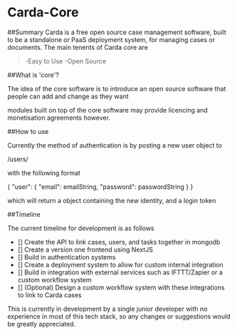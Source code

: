 # Carda-Core
##Summary
Carda is a free open source case management software, built to be a standalone or PaaS deployment system, for managing cases or documents. The main tenents of Carda core are

>-Easy to Use
>-Open Source

##What is 'core'?

The idea of the core software is to introduce an open source software that people can add and change as they want

modules built on top of the core software may provide licencing and monetisation agreements however.

##How to use

Currently the method of authentication is by posting a new user object to 

/users/

with the following format

{
  "user": {
    "email": emailString,
    "password": passwordString
  }
}

which will return a object containing the new identity, and a login token 

##Timeline

The current timeline for development is as follows
- [] Create the API to link cases, users, and tasks together in mongodb
- [] Create a version one frontend using NextJS
- [] Build in authentication systems
- [] Create a deployment system to allow for custom internal integration
- [] Build in integration with external services such as IFTTT/Zapier or a custom workflow system
- [] \(Optional) Design a custom workflow system with these integrations to link to Carda cases

This is currently in development by a single junior developer with no experience in most of this tech stack, so any changes or suggestions would be greatly appreciated.


